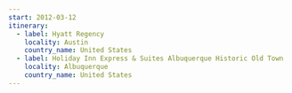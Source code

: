 ```yaml
---
start: 2012-03-12
itinerary:
  - label: Hyatt Regency
    locality: Austin
    country_name: United States
  - label: Holiday Inn Express & Suites Albuquerque Historic Old Town
    locality: Albuquerque
    country_name: United States
---
```


